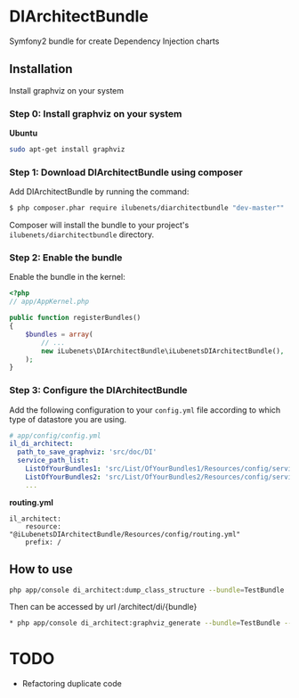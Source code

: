 DIArchitectBundle
=================

Symfony2 bundle for create Dependency Injection charts

## Installation
Install graphviz on your system

### Step 0: Install graphviz on your system
**Ubuntu**
``` bash
sudo apt-get install graphviz
```

### Step 1: Download DIArchitectBundle using composer

Add DIArchitectBundle by running the command:

``` bash
$ php composer.phar require ilubenets/diarchitectbundle "dev-master""
```

Composer will install the bundle to your project's `ilubenets/diarchitectbundle` directory.

### Step 2: Enable the bundle

Enable the bundle in the kernel:

``` php
<?php
// app/AppKernel.php

public function registerBundles()
{
    $bundles = array(
        // ...
        new iLubenets\DIArchitectBundle\iLubenetsDIArchitectBundle(),
    );
}
```
### Step 3: Configure the DIArchitectBundle
Add the following configuration to your `config.yml` file according to which type
of datastore you are using.

``` yaml
# app/config/config.yml
il_di_architect:
  path_to_save_graphviz: 'src/doc/DI'
  service_path_list:
    ListOfYourBundles1: 'src/List/OfYourBundles1/Resources/config/services.yml'
    ListOfYourBundles2: 'src/List/OfYourBundles2/Resources/config/services.yml'
    ...
```
    
**routing.yml**
```
il_architect:
    resource: "@iLubenetsDIArchitectBundle/Resources/config/routing.yml"
    prefix: /
```
    
## How to use
``` bash
php app/console di_architect:dump_class_structure --bundle=TestBundle
```

Then can be accessed by url /architect/di/{bundle}
``` bash
* php app/console di_architect:graphviz_generate --bundle=TestBundle --img
```
    
TODO
=================
* Refactoring duplicate code


